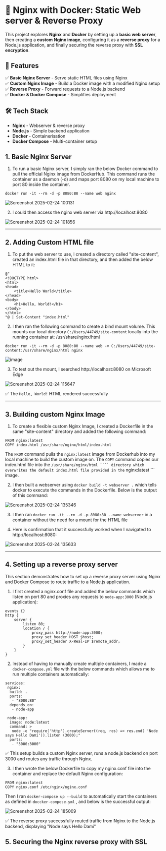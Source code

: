 # 🚀 Nginx with Docker: Static Web server & Reverse Proxy  

This project explores **Nginx** and **Docker** by setting up a **basic web server**, then creating a **custom Nginx image**, configuring it as a **reverse proxy** for a Node.js application, and finally securing the reverse proxy with **SSL encryption**.

## 📌 Features  
✅ **Basic Nginx Server** - Serve static HTML files using Nginx  
✅ **Custom Nginx Image** - Build a Docker image with a modified Nginx setup  
✅ **Reverse Proxy** - Forward requests to a Node.js backend  
✅ **Docker & Docker Compose** - Simplifies deployment  

## 🛠 Tech Stack  
- **Nginx** - Webserver & reverse proxy  
- **Node.js** - Simple backend application  
- **Docker** - Containerisation  
- **Docker Compose** - Multi-container setup  


## 1. Basic Nginx Server

1. To run a basic Nginx server, I simply ran the below Docker command to pull the official Nginx image from DockerHub. This command runs the container as a daemon (-d) and maps port 8080 on my local machine to port 80 inside the container.

`docker run -it --rm -d -p 8080:80 --name web nginx`


![Screenshot 2025-02-24 100131](https://github.com/user-attachments/assets/6eaab62f-e660-4045-82ac-717f98b15e68)




2. I could then access the nginx web server via http://localhost:8080  





![Screenshot 2025-02-24 101856](https://github.com/user-attachments/assets/45ea988b-8f5c-4ee9-b564-fda12ff45daa)



---



## 2. Adding Custom HTML file

1. To put the web server to use, I created a directory called "site-content", created an index.html file in that directory, and then added the below HTML to it:
```
@"
<!DOCTYPE html>
<html>
<head>
    <title>Hello World</title>
</head>
<body>
    <h1>Hello, World!</h1>
</body>
</html>
"@ | Set-Content "index.html"

```
2. I then ran the following command to create a bind mount volume. This mounts our local directory ``` C:/Users/44749/site-content ``` locally into the running container at: /usr/share/nginx/html

``` 
docker run -it --rm -d -p 8080:80 --name web -v C:/Users/44749/site-content:/usr/share/nginx/html nginx

```


![image](https://github.com/user-attachments/assets/0dc9cd32-fe39-4272-bbac-f7fb5ca7cb3b)

3. To test out the mount, I searched  http://localhost:8080 on Microsoft Edge

![Screenshot 2025-02-24 115647](https://github.com/user-attachments/assets/482d03b3-f80f-411f-8fe0-b5aa961ebea5)

✅ The ``` Hello, World! ``` HTML rendered successfully

---

## 3. Building custom Nginx Image

1. To create a flexible custom Nginx Image, I created a Dockerfile in the same "site-content" directory and added the following command:
```
FROM nginx:latest  
COPY index.html /usr/share/nginx/html/index.html
```
The ``` FROM ``` command pulls the ``` nginx:latest ``` image from Dockerhub into my local machine to build the custom image on.
The ``` COPY ``` command copies our index.html file into the ``` /usr/share/nginx/html ```` directory which overwrites the default index.html file provided in the ``` nginx:latest ``` image.

2. I then built a webserver using ``` docker build -t webserver . ``` which tells docker to execute the commands in the Dockerfile. Below is the output of this command:

![Screenshot 2025-02-24 135346](https://github.com/user-attachments/assets/0aea7f7d-8789-4eeb-af10-6f05d6f28faf)

3. I then ran ``` docker run -it --rm -d -p 8080:80 --name webserver ``` in a container without the need for a mount for the HTML file

4. Here is confirmation that it successfully worked when I navigated to http://localhost:8080:

![Screenshot 2025-02-24 135633](https://github.com/user-attachments/assets/af31f89a-b758-4730-9b34-45c55ff15f01)

---

## 4. Setting up a reverse proxy server

This section demonstrates how to set up a reverse proxy server using Nginx and Docker Compose to route traffic to a Node.js application. 

1. I first created a nginx.conf file and added the below commands which listen on port 80 and proxies any requests to ``` node-app:3000 ``` (Node.js application):
```
events {}
http {
    server {
        listen 80;
        location / {
            proxy_pass http://node-app:3000;
            proxy_set_header HOST $host;
            proxy_set_header X-Real-IP $remote_addr;
        }
    }
}
```
2. Instead of having to manually create multiple containers, I made a ``` docker-compsoe.yml ``` file with the below commands which allows me to run multiple containers automatically:

```
services:
 nginx:
  build: .
  ports:
   - "8080:80"
  depends_on:
   - node-app

 node-app:
  image: node:latest
  command: >
   node -e "require('http').createServer((req, res) => res.end( 'Node says Hello Dami')).listen (3000);"
  ports:
   - "3000:3000"
```
✅ This setup builds a custom Nginx server, runs a node.js backend on port 3000 and routes any traffic through Nginx. 

3. I then wrote the below Dockerfile to copy my nginx.conf file into the container and replace the default Nginx configuration:

```
FROM nginx:latest
COPY nginx.conf /etc/nginx/nginx.conf
```
Then I ran ``` docker-compose up --build ``` to automatically start the containers as defined in ``` doccker-compose.yml ``` , and below is the successful output:

![Screenshot 2025-02-24 185009](https://github.com/user-attachments/assets/5cb8cf0d-07bb-4e6c-ad96-0b01e2c67af6)

✅ The reverse proxy successfully routed traffic from Nginx to the Node.js backend, displaying "Node says Hello Dami"

## 5. Securing the Nginx reverse proxy with SSL


